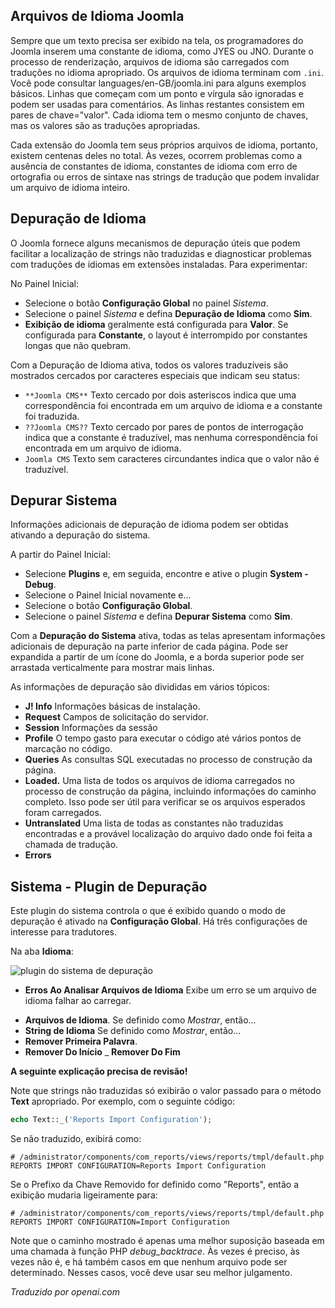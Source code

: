 <!-- Filename: Debugging_a_translation / Display title: Depurando uma Tradução   -->

## Arquivos de Idioma Joomla

Sempre que um texto precisa ser exibido na tela, os programadores do Joomla inserem uma constante de idioma, como JYES ou JNO. Durante o processo de renderização, arquivos de idioma são carregados com traduções no idioma apropriado. Os arquivos de idioma terminam com `.ini`. Você pode consultar languages/en-GB/joomla.ini para alguns exemplos básicos. Linhas que começam com um ponto e vírgula são ignoradas e podem ser usadas para comentários. As linhas restantes consistem em pares de chave="valor". Cada idioma tem o mesmo conjunto de chaves, mas os valores são as traduções apropriadas.

Cada extensão do Joomla tem seus próprios arquivos de idioma, portanto, existem centenas deles no total. Às vezes, ocorrem problemas como a ausência de constantes de idioma, constantes de idioma com erro de ortografia ou erros de sintaxe nas strings de tradução que podem invalidar um arquivo de idioma inteiro.

## Depuração de Idioma

O Joomla fornece alguns mecanismos de depuração úteis que podem facilitar a localização de strings não traduzidas e diagnosticar problemas com traduções de idiomas em extensões instaladas. Para experimentar:

No Painel Inicial:

* Selecione o botão **Configuração Global** no painel *Sistema*.
* Selecione o painel *Sistema* e defina **Depuração de Idioma** como **Sim**.
* **Exibição de idioma** geralmente está configurada para **Valor**. Se configurada para **Constante**, o layout é interrompido por constantes longas que não quebram.

Com a Depuração de Idioma ativa, todos os valores traduzíveis são mostrados cercados por caracteres especiais que indicam seu status:

* `**Joomla CMS**` Texto cercado por dois asteriscos indica que uma correspondência foi encontrada em um arquivo de idioma e a constante foi traduzida.
* `??Joomla CMS??` Texto cercado por pares de pontos de interrogação indica que a constante é traduzível, mas nenhuma correspondência foi encontrada em um arquivo de idioma.
* `Joomla CMS` Texto sem caracteres circundantes indica que o valor não é traduzível.

## Depurar Sistema

Informações adicionais de depuração de idioma podem ser obtidas ativando a depuração do sistema.

A partir do Painel Inicial:

* Selecione **Plugins** e, em seguida, encontre e ative o plugin **System - Debug**.
* Selecione o Painel Inicial novamente e...
* Selecione o botão **Configuração Global**.
* Selecione o painel *Sistema* e defina **Depurar Sistema** como **Sim**.

Com a **Depuração do Sistema** ativa, todas as telas apresentam informações adicionais de depuração na parte inferior de cada página. Pode ser expandida a partir de um ícone do Joomla, e a borda superior pode ser arrastada verticalmente para mostrar mais linhas.

As informações de depuração são divididas em vários tópicos:

* **J! Info** Informações básicas de instalação.
* **Request** Campos de solicitação do servidor.
* **Session** Informações da sessão
* **Profile** O tempo gasto para executar o código até vários pontos de marcação no código.
* **Queries** As consultas SQL executadas no processo de construção da página.
* **Loaded.** Uma lista de todos os arquivos de idioma carregados no processo de construção da página, incluindo informações do caminho completo. Isso pode ser útil para verificar se os arquivos esperados foram carregados.
* **Untranslated** Uma lista de todas as constantes não traduzidas encontradas e a provável localização do arquivo dado onde foi feita a chamada de tradução.
* **Errors**

## Sistema - Plugin de Depuração

Este plugin do sistema controla o que é exibido quando o modo de depuração é ativado na **Configuração Global**. Há três configurações de interesse para tradutores.

Na aba **Idioma**:

![plugin do sistema de depuração](../../../en/images/languages/languages-debug-plugin.png "Sistema - Depuração de Idioma")

* **Erros Ao Analisar Arquivos de Idioma** Exibe um erro se um arquivo de idioma falhar ao carregar.

- **Arquivos de Idioma**. Se definido como *Mostrar*, então...
- **String de Idioma** Se definido como *Mostrar*, então...
- **Remover Primeira Palavra**.
- **Remover Do Início**
_ **Remover Do Fim**

**A seguinte explicação precisa de revisão!**

Note que strings não traduzidas só exibirão o valor passado para o método **Text** apropriado. Por exemplo, com o seguinte código:

```php
echo Text::_('Reports Import Configuration');
```

Se não traduzido, exibirá como:

```plaintext
# /administrator/components/com_reports/views/reports/tmpl/default.php
REPORTS IMPORT CONFIGURATION=Reports Import Configuration
```

Se o Prefixo da Chave Removido for definido como "Reports", então a exibição mudaria ligeiramente para:

```plaintext
# /administrator/components/com_reports/views/reports/tmpl/default.php
REPORTS IMPORT CONFIGURATION=Import Configuration
```

Note que o caminho mostrado é apenas uma melhor suposição baseada em uma chamada à função PHP *debug_backtrace*. Às vezes é preciso, às vezes não é, e há também casos em que nenhum arquivo pode ser determinado. Nesses casos, você deve usar seu melhor julgamento.

*Traduzido por openai.com*

